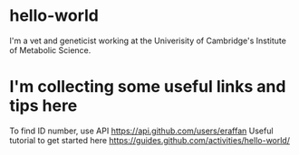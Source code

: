 # hello-world
I'm a vet and geneticist working at the Univerisity of Cambridge's Institute of Metabolic Science. 

# I'm collecting some useful links and tips here
To find ID number, use API https://api.github.com/users/eraffan 
Useful tutorial to get started here https://guides.github.com/activities/hello-world/
